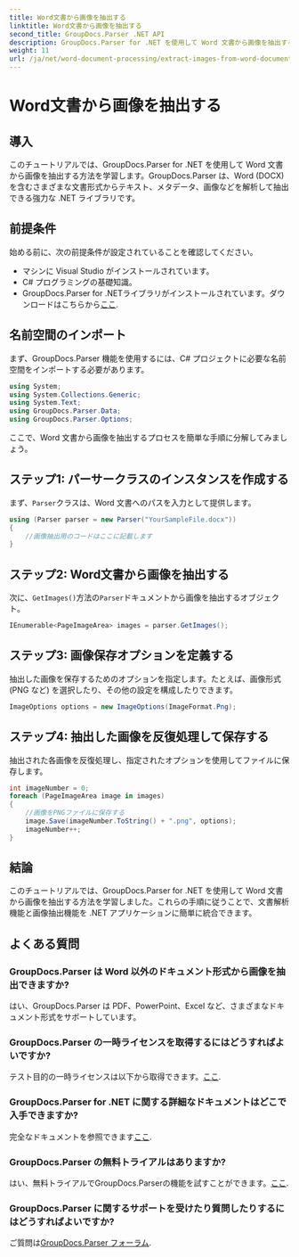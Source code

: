 ```yaml
---
title: Word文書から画像を抽出する
linktitle: Word文書から画像を抽出する
second_title: GroupDocs.Parser .NET API
description: GroupDocs.Parser for .NET を使用して Word 文書から画像を抽出する方法を学びます。このチュートリアルでは、画像を .NET に統合するための手順を順を追って説明します。
weight: 11
url: /ja/net/word-document-processing/extract-images-from-word-document/
---
```


# Word文書から画像を抽出する

## 導入
このチュートリアルでは、GroupDocs.Parser for .NET を使用して Word 文書から画像を抽出する方法を学習します。GroupDocs.Parser は、Word (DOCX) を含むさまざまな文書形式からテキスト、メタデータ、画像などを解析して抽出できる強力な .NET ライブラリです。
## 前提条件
始める前に、次の前提条件が設定されていることを確認してください。
- マシンに Visual Studio がインストールされています。
- C# プログラミングの基礎知識。
- GroupDocs.Parser for .NETライブラリがインストールされています。ダウンロードはこちらから[ここ](https://releases.groupdocs.com/parser/net/).
## 名前空間のインポート
まず、GroupDocs.Parser 機能を使用するには、C# プロジェクトに必要な名前空間をインポートする必要があります。
```csharp
using System;
using System.Collections.Generic;
using System.Text;
using GroupDocs.Parser.Data;
using GroupDocs.Parser.Options;
```
ここで、Word 文書から画像を抽出するプロセスを簡単な手順に分解してみましょう。
## ステップ1: パーサークラスのインスタンスを作成する
まず、`Parser`クラスは、Word 文書へのパスを入力として提供します。
```csharp
using (Parser parser = new Parser("YourSampleFile.docx"))
{
    //画像抽出用のコードはここに記載します
}
```
## ステップ2: Word文書から画像を抽出する
次に、`GetImages()`方法の`Parser`ドキュメントから画像を抽出するオブジェクト。
```csharp
IEnumerable<PageImageArea> images = parser.GetImages();
```
## ステップ3: 画像保存オプションを定義する
抽出した画像を保存するためのオプションを指定します。たとえば、画像形式 (PNG など) を選択したり、その他の設定を構成したりできます。
```csharp
ImageOptions options = new ImageOptions(ImageFormat.Png);
```
## ステップ4: 抽出した画像を反復処理して保存する
抽出された各画像を反復処理し、指定されたオプションを使用してファイルに保存します。
```csharp
int imageNumber = 0;
foreach (PageImageArea image in images)
{
    //画像をPNGファイルに保存する
    image.Save(imageNumber.ToString() + ".png", options);
    imageNumber++;
}
```
## 結論
このチュートリアルでは、GroupDocs.Parser for .NET を使用して Word 文書から画像を抽出する方法を学習しました。これらの手順に従うことで、文書解析機能と画像抽出機能を .NET アプリケーションに簡単に統合できます。

## よくある質問
### GroupDocs.Parser は Word 以外のドキュメント形式から画像を抽出できますか?
はい、GroupDocs.Parser は PDF、PowerPoint、Excel など、さまざまなドキュメント形式をサポートしています。
### GroupDocs.Parser の一時ライセンスを取得するにはどうすればよいですか?
テスト目的の一時ライセンスは以下から取得できます。[ここ](https://purchase.groupdocs.com/temporary-license/).
### GroupDocs.Parser for .NET に関する詳細なドキュメントはどこで入手できますか?
完全なドキュメントを参照できます[ここ](https://tutorials.groupdocs.com/parser/net/).
### GroupDocs.Parser の無料トライアルはありますか?
はい、無料トライアルでGroupDocs.Parserの機能を試すことができます。[ここ](https://releases.groupdocs.com/).
### GroupDocs.Parser に関するサポートを受けたり質問したりするにはどうすればよいですか?
ご質問は[GroupDocs.Parser フォーラム](https://forum.groupdocs.com/c/parser/17).